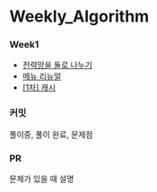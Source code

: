 # Weekly_Algorithm

### Week1
- [전력망을 둘로 나누기](https://school.programmers.co.kr/learn/courses/30/lessons/86971)
- [메뉴 리뉴얼](https://school.programmers.co.kr/learn/courses/30/lessons/72411)
- [[1차] 캐시](https://school.programmers.co.kr/learn/courses/30/lessons/17680)

### 커밋
풀이중, 풀이 완료, 문제점

### PR
문제가 있을 때 설명
